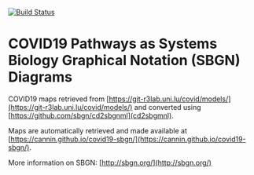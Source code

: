 [![Build Status](https://travis-ci.org/cannin/covid19-listing.svg?branch=master)](https://travis-ci.org/cannin/covid19-listing)

# COVID19 Pathways as Systems Biology Graphical Notation (SBGN) Diagrams

COVID19 maps retrieved from [https://git-r3lab.uni.lu/covid/models/](https://git-r3lab.uni.lu/covid/models/) and converted using [https://github.com/sbgn/cd2sbgnml](cd2sbgmnl).

Maps are automatically retrieved and made available at [https://cannin.github.io/covid19-sbgn/](https://cannin.github.io/covid19-sbgn/). 

More information on SBGN: [http://sbgn.org/](http://sbgn.org/)